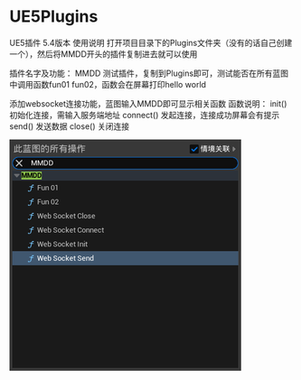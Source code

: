 # UE5Plugins
UE5插件   5.4版本
使用说明
打开项目目录下的Plugins文件夹（没有的话自己创建一个），然后将MMDD开头的插件复制进去就可以使用



插件名字及功能：
MMDD    测试插件，复制到Plugins即可，测试能否在所有蓝图中调用函数fun01 fun02，函数会在屏幕打印hello world

添加websocket连接功能，蓝图输入MMDD即可显示相关函数
函数说明：
init()  		初始化连接，需输入服务端地址
connect()       发起连接，连接成功屏幕会有提示
send()		发送数据
close()   		关闭连接 



![image](https://github.com/mmddyck/UE5Plugins/blob/main/%E8%93%9D%E5%9B%BE%E8%8A%82%E7%82%B9%E9%A2%84%E8%A7%88.png)